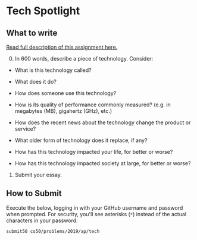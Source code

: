 # Tech Spotlight

## What to write

[Read full description of this assignment here.](https://docs.cs50.net/2019/ap/problems/tech/tech.html) 

0. In 600 words, describe a piece of technology. Consider:

- What is this technology called?

- What does it do?

- How does someone use this technology?

- How is its quality of performance commonly measured? (e.g. in megabytes (MB), gigahertz (GHz), etc.)

- How does the recent news about the technology change the product or service?

- What older form of technology does it replace, if any?

- How has this technology impacted your life, for better or worse?

- How has this technology impacted society at large, for better or worse?

1. Submit your essay.

## How to Submit

Execute the below, logging in with your GitHub username and password when prompted. For security, you'll see asterisks (`*`) instead of the actual characters in your password.

```
submit50 cs50/problems/2019/ap/tech
```

